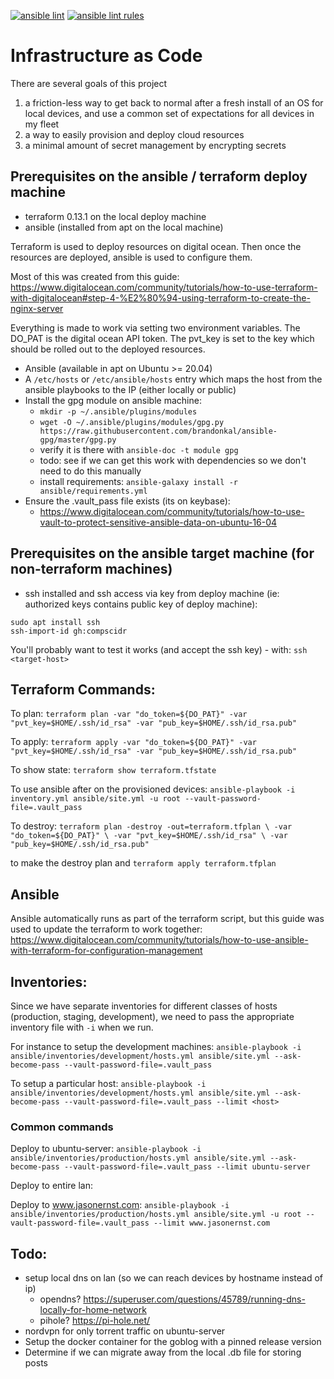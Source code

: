 [![ansible lint](https://github.com/compscidr/iac/actions/workflows/ansible-lint.yml/badge.svg)](https://github.com/compscidr/iac/actions/workflows/ansible-lint.yml)
[![ansible lint rules](https://img.shields.io/badge/Ansible--lint-rules%20table-blue.svg)](https://ansible-lint.readthedocs.io/en/latest/default_rules.html)
# Infrastructure as Code
There are several goals of this project
1. a friction-less way to get back to normal after a fresh install of an OS for
local devices, and use a common set of expectations for all devices in my fleet
2. a way to easily provision and deploy cloud resources
3. a minimal amount of secret management by encrypting secrets

## Prerequisites on the ansible / terraform deploy machine
- terraform 0.13.1 on the local deploy machine
- ansible (installed from apt on the local machine)

Terraform is used to deploy resources on digital ocean. Then once the resources
are deployed, ansible is used to configure them.

Most of this was created from this guide:
https://www.digitalocean.com/community/tutorials/how-to-use-terraform-with-digitalocean#step-4-%E2%80%94-using-terraform-to-create-the-nginx-server

Everything is made to work via setting two environment variables. The DO_PAT
is the digital ocean API token. The pvt_key is set to the key which should be
rolled out to the deployed resources.

- Ansible (available in apt on Ubuntu >= 20.04)
- A `/etc/hosts` or `/etc/ansible/hosts` entry which maps the host from the
ansible playbooks to the IP (either locally or public)
- Install the gpg module on ansible machine:
  - `mkdir -p ~/.ansible/plugins/modules`
  - `wget -O ~/.ansible/plugins/modules/gpg.py https://raw.githubusercontent.com/brandonkal/ansible-gpg/master/gpg.py`
  - verify it is there with `ansible-doc -t module gpg`
  - todo: see if we can get this work with dependencies so we don't need to do this manually
  - install requirements: `ansible-galaxy install -r ansible/requirements.yml`
- Ensure the .vault_pass file exists (its on keybase):
  - https://www.digitalocean.com/community/tutorials/how-to-use-vault-to-protect-sensitive-ansible-data-on-ubuntu-16-04

## Prerequisites on the ansible target machine (for non-terraform machines)
- ssh installed and ssh access via key from deploy machine (ie: authorized keys
  contains public key of deploy machine):
```
sudo apt install ssh
ssh-import-id gh:compscidr
```
You'll probably want to test it works (and accept the ssh key) - with:
`ssh <target-host>`

## Terraform Commands:
To plan:
`terraform plan -var "do_token=${DO_PAT}" -var "pvt_key=$HOME/.ssh/id_rsa" -var "pub_key=$HOME/.ssh/id_rsa.pub"`

To apply:
`terraform apply -var "do_token=${DO_PAT}" -var "pvt_key=$HOME/.ssh/id_rsa" -var "pub_key=$HOME/.ssh/id_rsa.pub"`

To show state:
`terraform show terraform.tfstate`

To use ansible after on the provisioned devices:
`ansible-playbook -i inventory.yml ansible/site.yml -u root --vault-password-file=.vault_pass`

To destroy:
`terraform plan -destroy -out=terraform.tfplan \
      -var "do_token=${DO_PAT}" \
      -var "pvt_key=$HOME/.ssh/id_rsa" \
      -var "pub_key=$HOME/.ssh/id_rsa.pub"`

to make the destroy plan and `terraform apply terraform.tfplan`

## Ansible
Ansible automatically runs as part of the terraform script, but this guide
was used to update the terraform to work together:
https://www.digitalocean.com/community/tutorials/how-to-use-ansible-with-terraform-for-configuration-management

## Inventories:
Since we have separate inventories for different classes of hosts
(production, staging, development), we need to pass the appropriate inventory
file with `-i` when we run.

For instance to setup the development machines:
`ansible-playbook -i ansible/inventories/development/hosts.yml ansible/site.yml --ask-become-pass --vault-password-file=.vault_pass`

To setup a particular host:
`ansible-playbook -i ansible/inventories/development/hosts.yml ansible/site.yml --ask-become-pass --vault-password-file=.vault_pass --limit <host>`

### Common commands
Deploy to ubuntu-server:
`ansible-playbook -i ansible/inventories/production/hosts.yml ansible/site.yml --ask-become-pass --vault-password-file=.vault_pass --limit ubuntu-server`

Deploy to entire lan:

Deploy to www.jasonernst.com:
`ansible-playbook -i ansible/inventories/production/hosts.yml ansible/site.yml -u root --vault-password-file=.vault_pass --limit www.jasonernst.com`

## Todo:
- setup local dns on lan (so we can reach devices by hostname instead of ip)
  - opendns? https://superuser.com/questions/45789/running-dns-locally-for-home-network
  - pihole? https://pi-hole.net/
- nordvpn for only torrent traffic on ubuntu-server
- Setup the docker container for the goblog with a pinned release version
- Determine if we can migrate away from the local .db file for storing posts
